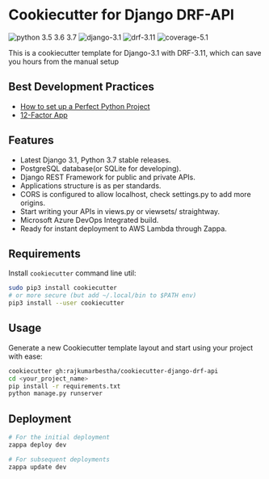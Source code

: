 # Cookiecutter for Django DRF-API
![python 3.5 3.6 3.7](https://img.shields.io/badge/python-3.5%20%7C%203.6%20%7C%203.7-blue) ![django-3.1](https://img.shields.io/badge/django-v3.1-green) ![drf-3.11](https://img.shields.io/badge/django--rest--framework-v3.11-green) ![coverage-5.1](https://img.shields.io/badge/coverage-v5.1-green)

This is a cookiecutter template for Django-3.1 with DRF-3.11, which can save you hours from the manual setup

## Best Development Practices 
- [How to set up a Perfect Python Project](https://sourcery.ai/blog/python-best-practices/)
- [12-Factor App](https://12factor.net/pt_br/)

## Features

* Latest Django 3.1, Python 3.7 stable releases.
* PostgreSQL database(or SQLite for developing).
* Django REST Framework for public and private APIs.
* Applications structure is as per standards.
* CORS is configured to allow localhost, check settings.py to add more origins.
* Start writing your APIs in views.py or viewsets/ straightway.
* Microsoft Azure DevOps Integrated build.
* Ready for instant deployment to AWS Lambda through Zappa.

## Requirements

Install `cookiecutter` command line util:

```bash
sudo pip3 install cookiecutter
# or more secure (but add ~/.local/bin to $PATH env)
pip3 install --user cookiecutter
```

## Usage
Generate a new Cookiecutter template layout and start using your project with ease:

```bash
cookiecutter gh:rajkumarbestha/cookiecutter-django-drf-api
cd <your_project_name>
pip install -r requirements.txt
python manage.py runserver
```

## Deployment
```bash
# For the initial deployment
zappa deploy dev

# For subsequent deployments
zappa update dev
```

